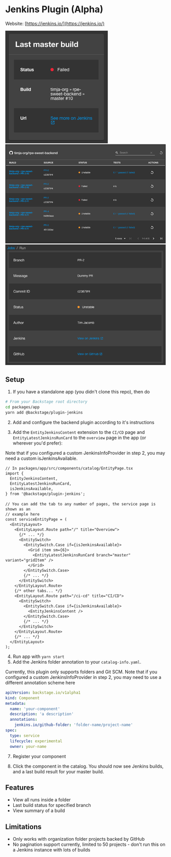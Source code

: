 # Jenkins Plugin (Alpha)

Website: [https://jenkins.io/](https://jenkins.io/)

<img src="./src/assets/last-master-build.png"  alt="Last master build"/>
<img src="./src/assets/folder-results.png"  alt="Folder results"/>
<img src="./src/assets/build-details.png"  alt="Build details"/>

## Setup

1. If you have a standalone app (you didn't clone this repo), then do

```bash
# From your Backstage root directory
cd packages/app
yarn add @backstage/plugin-jenkins
```

2. Add and configure the backend plugin according to it's instructions

3. Add the `EntityJenkinsContent` extension to the `CI/CD` page and `EntityLatestJenkinsRunCard` to the `overview` page in the app (or wherever you'd prefer):

Note that if you configured a custom JenkinsInfoProvider in step 2, you may need a custom isJenkinsAvailable.

```tsx
// In packages/app/src/components/catalog/EntityPage.tsx
import {
  EntityJenkinsContent,
  EntityLatestJenkinsRunCard,
  isJenkinsAvailable,
} from '@backstage/plugin-jenkins';

// You can add the tab to any number of pages, the service page is shown as an
// example here
const serviceEntityPage = (
  <EntityLayout>
    <EntityLayout.Route path="/" title="Overview">
      {/* ... */}
      <EntitySwitch>
        <EntitySwitch.Case if={isJenkinsAvailable}>
          <Grid item sm={6}>
            <EntityLatestJenkinsRunCard branch="master" variant="gridItem" />
          </Grid>
        </EntitySwitch.Case>
        {/* ... */}
      </EntitySwitch>
    </EntityLayout.Route>
    {/* other tabs... */}
    <EntityLayout.Route path="/ci-cd" title="CI/CD">
      <EntitySwitch>
        <EntitySwitch.Case if={isJenkinsAvailable}>
          <EntityJenkinsContent />
        </EntitySwitch.Case>
        {/* ... */}
      </EntitySwitch>
    </EntityLayout.Route>
    {/* ... */}
  </EntityLayout>
);
```

4. Run app with `yarn start`
5. Add the Jenkins folder annotation to your `catalog-info.yaml`.

Currently, this plugin only supports folders and Git SCM.
Note that if you configured a custom JenkinsInfoProvider in step 2, you may need to use a different annotation scheme here

```yaml
apiVersion: backstage.io/v1alpha1
kind: Component
metadata:
  name: 'your-component'
  description: 'a description'
  annotations:
    jenkins.io/github-folder: 'folder-name/project-name'
spec:
  type: service
  lifecycle: experimental
  owner: your-name
```

7. Register your component

8. Click the component in the catalog. You should now see Jenkins builds, and a
   last build result for your master build.

## Features

- View all runs inside a folder
- Last build status for specified branch
- View summary of a build

## Limitations

- Only works with organization folder projects backed by GitHub
- No pagination support currently, limited to 50 projects - don't run this on a
  Jenkins instance with lots of builds

